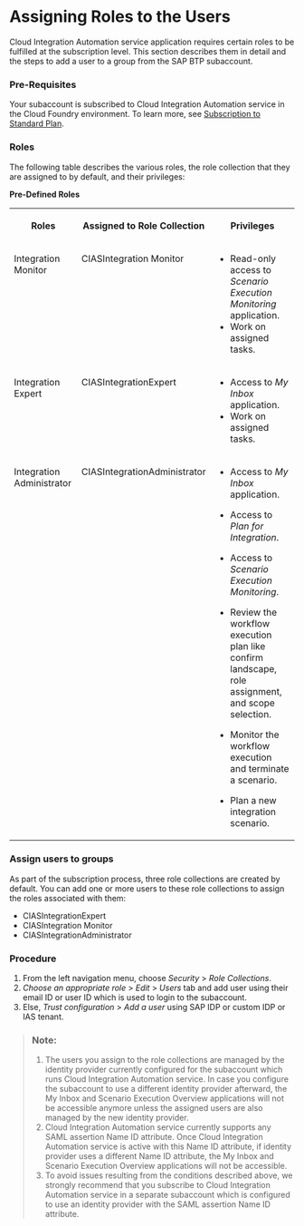 <!-- loio9ad530a11cc7412e897552078908807d -->

# Assigning Roles to the Users



Cloud Integration Automation service application requires certain roles to be fulfilled at the subscription level. This section describes them in detail and the steps to add a user to a group from the SAP BTP subaccount.



### Pre-Requisites

Your subaccount is subscribed to Cloud Integration Automation service in the Cloud Foundry environment. To learn more, see [Subscription to Standard Plan](subscription-to-standard-plan-c8ed936.md).



### Roles

The following table describes the various roles, the role collection that they are assigned to by default, and their privileges:

**Pre-Defined Roles**


<table>
<tr>
<th valign="top">

Roles

</th>
<th valign="top">

Assigned to Role Collection

</th>
<th valign="top">

Privileges

</th>
</tr>
<tr>
<td valign="top">

Integration Monitor

</td>
<td valign="top">

CIASIntegration Monitor

</td>
<td valign="top">

-   Read-only access to *Scenario Execution Monitoring* application.
-   Work on assigned tasks.



</td>
</tr>
<tr>
<td valign="top">

Integration Expert

</td>
<td valign="top">

CIASIntegrationExpert

</td>
<td valign="top">

-   Access to *My Inbox* application.
-   Work on assigned tasks.




</td>
</tr>
<tr>
<td valign="top">

Integration Administrator

</td>
<td valign="top">

CIASIntegrationAdministrator

</td>
<td valign="top">

-   Access to *My Inbox* application.

-   Access to *Plan for Integration*.
-   Access to *Scenario Execution Monitoring*.

-   Review the workflow execution plan like confirm landscape, role assignment, and scope selection.

-   Monitor the workflow execution and terminate a scenario.

-   Plan a new integration scenario.



</td>
</tr>
</table>



### Assign users to groups

As part of the subscription process, three role collections are created by default. You can add one or more users to these role collections to assign the roles associated with them:

-   CIASIntegrationExpert
-   CIASIntegration Monitor
-   CIASIntegrationAdministrator



### Procedure

1.  From the left navigation menu, choose *Security* \> *Role Collections*.
2.  *Choose an appropriate role* \> *Edit* \> *Users* tab and add user using their email ID or user ID which is used to login to the subaccount.
3.  Else, *Trust configuration* \> *Add a user* using SAP IDP or custom IDP or IAS tenant.

> ### Note:  
> 1.  The users you assign to the role collections are managed by the identity provider currently configured for the subaccount which runs Cloud Integration Automation service. In case you configure the subaccount to use a different identity provider afterward, the My Inbox and Scenario Execution Overview applications will not be accessible anymore unless the assigned users are also managed by the new identity provider.
> 2.  Cloud Integration Automation service currently supports any SAML assertion Name ID attribute. Once Cloud Integration Automation service is active with this Name ID attribute, if identity provider uses a different Name ID attribute, the My Inbox and Scenario Execution Overview applications will not be accessible.
> 3.  To avoid issues resulting from the conditions described above, we strongly recommend that you subscribe to Cloud Integration Automation service in a separate subaccount which is configured to use an identity provider with the SAML assertion Name ID attribute.

